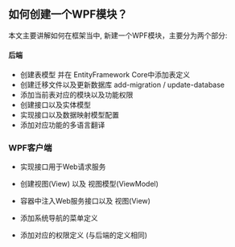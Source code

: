 ## 如何创建一个WPF模块？

本文主要讲解如何在框架当中, 新建一个WPF模块，主要分为两个部分:

#### 后端

- 创建表模型 并在 EntityFramework Core中添加表定义
- 创建迁移文件以及更新数据库  add-migration  / update-database
- 添加当前表对应的模块以及功能权限
- 创建接口以及实体模型
- 实现接口以及数据映射模型配置
- 添加对应功能的多语言翻译

### WPF客户端

- 实现接口用于Web请求服务

- 创建视图(View) 以及 视图模型(ViewModel)

- 容器中注入Web服务接口以及 视图(View)

- 添加系统导航的菜单定义

- 添加对应的权限定义 (与后端的定义相同)

  